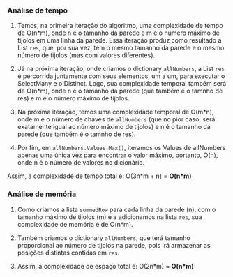 ### Análise de tempo
1. Temos, na primeira iteração do algoritmo, uma complexidade de tempo de O(n*m), onde n é o tamanho da parede e m é o número máximo de tijolos em uma linha da parede. 
Essa iteração produz como resultado a List `res`, que, por sua vez, tem o mesmo tamanho da parede e o mesmo número de tijolos (mas com valores diferentes).

2. Já na próxima iteração, onde criamos o dictionary `allNumbers`, a List `res` é percorrida juntamente com seus elementos, um a um, para executar o SelectMany e o Distinct. 
Logo, sua complexidade temporal também será de O(n*m), onde n é o tamanho da parede (que também é o tamnho de res) e m é o número máximo de tijolos.

3. Na próxima iteração, temos uma complexidade temporal de O(m*n), onde m é o número de chaves de `allNumbers` 
(que no pior caso, será exatamente igual ao número máximo de tijolos) e n é o tamanho da parede (que também é o tamnho de res).

4. Por fim, em `allNumbers.Values.Max()`, iteramos os Values de allNumbers apenas uma única vez para encontrar o valor máximo, portanto, O(n), onde n é o 
número de valores no dicionário.

Assim, a complexidade de tempo total é: O(3n*m + n) = **O(n\*m)**

### Análise de memória
1. Como criamos a lista `summedRow` para cada linha da parede (n), com o tamanho máximo de tijolos (m) e a adicionamos na lista `res`, sua complexidade de memória é de O(n*m).

2. Também criamos o dictionary `allNumbers`, que terá tamanho proporcional ao número de tijolos na parede, pois irá armazenar as posições distintas contidas em `res`.

3. Assim, a complexidade de espaço total é: O(2n*m) = **O(n\*m)**